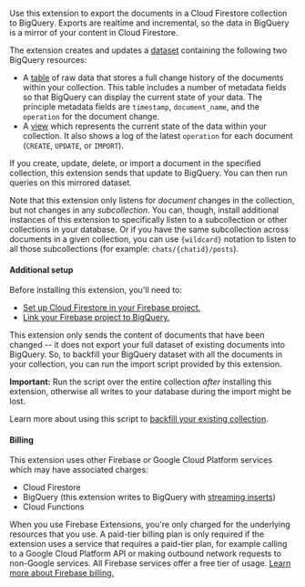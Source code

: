 Use this extension to export the documents in a Cloud Firestore collection to BigQuery. Exports are realtime and incremental, so the data in BigQuery is a mirror of your content in Cloud Firestore.

The extension creates and updates a [dataset](https://cloud.google.com/bigquery/docs/datasets-intro) containing the following two BigQuery resources:

+   A [table](https://cloud.google.com/bigquery/docs/tables-intro) of raw data that stores a full change history of the documents within your collection. This table includes a number of metadata fields so that BigQuery can display the current state of your data. The principle metadata fields are `timestamp`, `document_name`, and the `operation` for the document change.
+   A [view](https://cloud.google.com/bigquery/docs/views-intro) which represents the current state of the data within your collection. It also shows a log of the latest `operation` for each document (`CREATE`, `UPDATE`, or `IMPORT`).

If you create, update, delete, or import a document in the specified collection, this extension sends that update to BigQuery. You can then run queries on this mirrored dataset.

Note that this extension only listens for _document_ changes in the collection, but not changes in any _subcollection_. You can, though, install additional instances of this extension to specifically listen to a subcollection or other collections in your database. Or if you have the same subcollection across documents in a given collection, you can use `{wildcard}` notation to listen to all those subcollections (for example: `chats/{chatid}/posts`).

#### Additional setup

Before installing this extension, you'll need to:

+   [Set up Cloud Firestore in your Firebase project.](https://firebase.google.com/docs/firestore/quickstart)
+   [Link your Firebase project to BigQuery.](https://support.google.com/firebase/answer/6318765)

This extension only sends the content of documents that have been changed -- it does not export your full dataset of existing documents into BigQuery. So, to backfill your BigQuery dataset with all the documents in your collection, you can run the import script provided by this extension.

**Important:** Run the script over the entire collection _after_ installing this extension, otherwise all writes to your database during the import might be lost.

Learn more about using this script to [backfill your existing collection](https://github.com/firebase/extensions/blob/master/firestore-bigquery-export/guides/IMPORT_EXISTING_DOCUMENTS.md).

#### Billing

This extension uses other Firebase or Google Cloud Platform services which may have associated charges:

+   Cloud Firestore
+   BigQuery (this extension writes to BigQuery with [streaming inserts](https://cloud.google.com/bigquery/pricing#streaming_pricing))
+   Cloud Functions

When you use Firebase Extensions, you're only charged for the underlying resources that you use. A paid-tier billing plan is only required if the extension uses a service that requires a paid-tier plan, for example calling to a Google Cloud Platform API or making outbound network requests to non-Google services. All Firebase services offer a free tier of usage. [Learn more about Firebase billing.](https://firebase.google.com/pricing)

